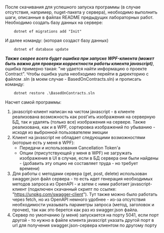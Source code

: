 После скачивания для успешного запуска программы (в случае отсутствия, например, nuget-пакета у сервера), необходимо выполнить шаги, описанные в файлах README предыдущих лабораторных работ. Необходимо создать базу данных на сервере: 
```
    dotnet ef migrations add "Init"
```
И далее команду: (которая создаст базу данных)
```
    dotnet ef database update
```

***Также скорее всего будет ошибка при запуске WPF-клиента (может быть важно для проверки корректности работы клиента javascript)***, ошибка примерно такая: "не удается найти информацию о проекте Contract". Чтобы ошибка ушла необходимо перейти в директорию с файлом .sln (в моем случае - BasedOnContracts.sln) и прописать команду:
```
    dotnet restore .\BasedOnContracts.sln
```

Насчет самой программы:
1. javascript-клиент написан на чистом javascript - в клиенте реализована возможность как post'ить изображения на серверную БД, так и удалять (только все) изображения на сервере. Также реализована, как и в WPF, сортировка изображений по убыванию - исходя из выбронной пользователем эмоции
2. Клиент на javascript не обладает следующими возможностями (которые есть у меня в WPF):
    * Передачи и использования Cancellation Token'a
    * Опции (присутствующей у меня в WPF) не загружать изображения в UI в случае, если в БД сервера они были найдены - (добавить эту опцию не составляет труда - но требует времени)
3. Для работы с методами сервера (get, post, delete) использован swagger.json файл сервера - то есть идет генерация необходимых методов запроса из OpenAPI - и затем с ними работает javascript-клиент (подключен скачанный скрипт по ссылке: "https://unpkg.com/swagger-client"). Тут также можно было работать через fetch, но из OpenAPI немного удобнее - из-за отсутствия необходимости указывать параметры запроса (метод, заголовок и прочее), так как это берется как раз из swagger.json файла. 
4. Сервер по умолчанию (у меня) запускается на порту 5041, если порт другой - то нужно в файле клиента javascript указать другой порт в url для получения swagger.json-сервера клиентом по другому порту

